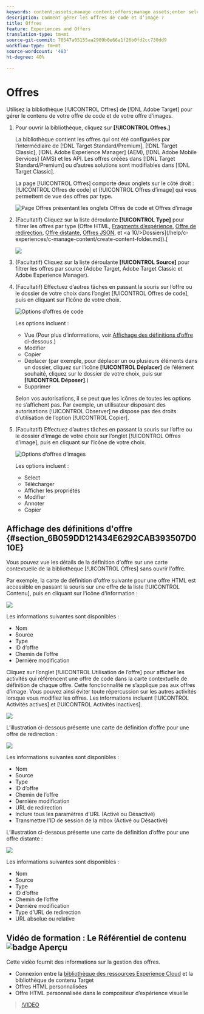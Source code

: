```yaml
---
keywords: content;assets;manage content;offers;manage assets;enter selection mode;selection mode
description: Comment gérer les offres de code et d’image ?
title: Offres
feature: Experiences and Offers
translation-type: tm+mt
source-git-commit: 70547a05155aa2909b0e66a1f26b0fd2cc730dd9
workflow-type: tm+mt
source-wordcount: '483'
ht-degree: 40%

---
```



# Offres

Utilisez la bibliothèque [!UICONTROL Offres] de [!DNL Adobe Target] pour gérer le contenu de votre offre de code et de votre offre d’images.

1. Pour ouvrir la bibliothèque, cliquez sur **[!UICONTROL Offres.]**

   La bibliothèque contient les offres qui ont été configurées par l’intermédiaire de [!DNL Target Standard/Premium], [!DNL Target Classic], [!DNL Adobe Experience Manager] (AEM), [!DNL Adobe Mobile Services] (AMS) et les API. Les offres créées dans [!DNL Target Standard/Premium] ou d’autres solutions sont modifiables dans [!DNL Target Classic].

   La page [!UICONTROL Offres] comporte deux onglets sur le côté droit : [!UICONTROL Offres de code] et [!UICONTROL Offres d’image] qui vous permettent de vue des offres par type.

   ![Page Offres présentant les onglets Offres de code et Offres d’image](/help/c-experiences/c-manage-content/assets/offers-page.png)

1. (Facultatif) Cliquez sur la liste déroulante **[!UICONTROL Type]** pour filtrer les offres par type (Offre HTML, [Fragments d’expérience](/help/c-experiences/c-manage-content/aem-experience-fragments.md), [Offre de redirection](/help/c-experiences/c-manage-content/offer-redirect.md), [Offre distante](/help/c-experiences/c-manage-content/about-remote-offers.md), [Offres JSON](/help/c-experiences/c-manage-content/create-json-offer.md), et &lt;a 10/>Dossiers](/help/c-experiences/c-manage-content/create-content-folder.md)).[

   ![](assets/offers_filter.png)

1. (Facultatif) Cliquez sur la liste déroulante **[!UICONTROL Source]** pour filtrer les offres par source (Adobe Target, Adobe Target Classic et Adobe Experience Manager).

1. (Facultatif) Effectuez d’autres tâches en passant la souris sur l’offre ou le dossier de votre choix dans l’onglet [!UICONTROL Offres de code], puis en cliquant sur l’icône de votre choix.

   ![Options d’offres de code](assets/offer-picker-large.png)

   Les options incluent :

   * Vue (Pour plus d’informations, voir [Affichage des définitions d’offre](#section_6B059DD121434E6292CAB393507D010E) ci-dessous.)
   * Modifier
   * Copier
   * Déplacer (par exemple, pour déplacer un ou plusieurs éléments dans un dossier, cliquez sur l’icône **[!UICONTROL Déplacer]** de l’élément souhaité, cliquez sur le dossier de votre choix, puis sur **[!UICONTROL Déposer]**.)
   * Supprimer

   Selon vos autorisations, il se peut que les icônes de toutes les options ne s’affichent pas. Par exemple, un utilisateur disposant des autorisations [!UICONTROL Observer] ne dispose pas des droits d’utilisation de l’option [!UICONTROL Copier].

1. (Facultatif) Effectuez d’autres tâches en passant la souris sur l’offre ou le dossier d’image de votre choix sur l’onglet [!UICONTROL Offres d’image], puis en cliquant sur l’icône de votre choix.

   ![Options d’offres d’images](/help/c-experiences/c-manage-content/assets/image-offers-icons.png)

   Les options incluent :

   * Select
   * Télécharger
   * Afficher les propriétés
   * Modifier
   * Annoter
   * Copier

## Affichage des définitions d&#39;offre {#section_6B059DD121434E6292CAB393507D010E}

Vous pouvez vue les détails de la définition d&#39;offre sur une carte contextuelle de la bibliothèque [!UICONTROL Offres] sans ouvrir l&#39;offre.

Par exemple, la carte de définition d&#39;offre suivante pour une offre HTML est accessible en passant la souris sur une offre de la liste [!UICONTROL Contenu], puis en cliquant sur l&#39;icône d&#39;information :

![](assets/offer-card-html.png)

Les informations suivantes sont disponibles :

* Nom
* Source
* Type
* ID d’offre
* Chemin de l’offre
* Dernière modification

Cliquez sur l’onglet [!UICONTROL Utilisation de l’offre] pour afficher les activités qui référencent une offre de code dans la carte contextuelle de définition de chaque offre. Cette fonctionnalité ne s’applique pas aux offres d’image. Vous pouvez ainsi éviter toute répercussion sur les autres activités lorsque vous modifiez les offres. Les informations incluent [!UICONTROL Activités actives] et [!UICONTROL Activités inactives].

![](assets/offer-card-usage.png)

L’illustration ci-dessous présente une carte de définition d’offre pour une offre de redirection :

![](assets/offer-card-redirect.png)

Les informations suivantes sont disponibles :

* Nom
* Source
* Type
* ID d’offre
* Chemin de l’offre
* Dernière modification
* URL de redirection
* Inclure tous les paramètres d’URL (Activé ou Désactivé)
* Transmettre l’ID de session de la mbox (Activé ou Désactivé)

L’illustration ci-dessous présente une carte de définition d’offre pour une offre distante :

![](assets/offer-card-remote.png)

Les informations suivantes sont disponibles :

* Nom
* Source
* Type
* ID d’offre
* Chemin de l’offre
* Dernière modification
* Type d’URL de redirection
* URL absolue ou relative

## Vidéo de formation : Le Référentiel de contenu  ![badge Aperçu](/help/assets/overview.png)

Cette vidéo fournit des informations sur la gestion des offres.

* Connexion entre la [bibliothèque des ressources Experience Cloud](https://experienceleague.adobe.com/docs/core-services/interface/assets/creative-cloud.html) et la bibliothèque de contenu Target
* Offres HTML personnalisées
* Offre HTML personnalisée dans le compositeur d’expérience visuelle

>[!VIDEO](https://video.tv.adobe.com/v/17387)